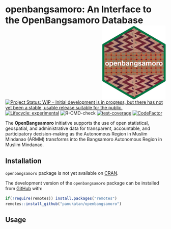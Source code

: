 
<!-- README.md is generated from README.Rmd. Please edit that file -->

# openbangsamoro: An Interface to the OpenBangsamoro Database <img src="man/figures/logo.png" width="200px" align="right" />

<!-- badges: start -->

[![Project Status: WIP – Initial development is in progress, but there
has not yet been a stable, usable release suitable for the
public.](https://www.repostatus.org/badges/latest/wip.svg)](https://www.repostatus.org/#wip)
[![Lifecycle:
experimental](https://img.shields.io/badge/lifecycle-experimental-orange.svg)](https://www.tidyverse.org/lifecycle/#experimental)
![R-CMD-check](https://github.com/panukatan/openbangsamoro/workflows/R-CMD-check/badge.svg)
[![test-coverage](https://github.com/panukatan/openbangsamoro/actions/workflows/test-coverage.yaml/badge.svg)](https://github.com/panukatan/openbangsamoro/actions/workflows/test-coverage.yaml)
[![CodeFactor](https://www.codefactor.io/repository/github/panukatan/openbangsamoro/badge)](https://www.codefactor.io/repository/github/panukatan/openbangsamoro)
<!-- badges: end -->

The **OpenBangsamoro** initiative supports the use of open statistical,
geospatial, and administrative data for transparent, accountable, and
participatory decision-making as the Autonomous Region in Muslim
Mindanao (ARMM) transforms into the Bangsamoro Autonomous Region in
Muslim Mindanao.

## Installation

<!---
You can install the released version of openbangsamoro from [CRAN](https://CRAN.R-project.org) with:

``` r
install.packages("openbangsamoro")
```
--->

`openbangsamoro` package is not yet available on
[CRAN](https://cran.r-projecdt.org).

The development version of the `openbangsamoro` package can be installed
from [GitHub](https://github.com/panukatan/openbangsamoro) with:

``` r
if(!require(remotes)) install.packages("remotes")
remotes::install_github("panukatan/openbangsamoro")
```

## Usage
